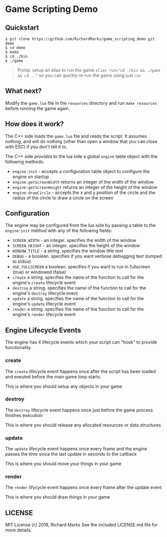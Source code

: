 # Game Scripting Demo

## Quickstart

```
$ git clone https://github.com/RichardMarks/game_scripting_demo.git demo
$ cd demo
$ make
$ cd ./bin
$ ./game
```

> Protip: setup an alias to run the game `alias run="cd ./bin && ./game && cd .."` so you can quickly re-run the game using just `run`

## What next?
Modify the `game.lua` file in the `resources` directory and run `make resources` before running the game again.

## How does it work?
The C++ side loads the `game.lua` file and reads the script.
It assumes nothing, and will do nothing (other than open a window that you can close with ESC) if you don't tell it to.

The C++ side _provides_ to the lua side a global `engine` table object with the following methods:

+ `engine:init` - accepts a configuration table object to configure the engine on startup
+ `engine:getScreenWidth` returns an integer of the width of the window
+ `engine:getScreenHeight` returns an integer of the height of the window
+ `engine:drawCircle` - accepts the x and y position of the circle and the radius of the circle to draw a circle on the screen

## Configuration

The engine may be configured from the lua side by passing a table to the `engine:init` method with any of the following fields:

+ `SCREEN_WIDTH` - an integer. specifies the width of the window
+ `SCREEN_HEIGHT` - an integer. specifies the height of the window
+ `WINDOW_TITLE` - a string. specifies the window title text
+ `DEBUG` - a boolean. specifies if you want verbose debugging text dumped to stdout
+ `USE_FULLSCREEN` a boolean. specifies if you want to run in fullscreen (true) or windowed (false)
+ `create` a string. specifies the name of the function to call for the engine's `create` lifecycle event
+ `destroy` a string. specifies the name of the function to call for the engine's `destroy` lifecycle event
+ `update` a string. specifies the name of the function to call for the engine's `update` lifecycle event
+ `render` a string. specifies the name of the function to call for the engine's `render` lifecycle event

## Engine Lifecycle Events

The engine has 4 lifecycle events which your script can "hook" to provide functionality.

### create
The `create` lifecycle event happens once after the script has been loaded and exeuted before the main game loop starts.

This is where you should setup any objects in your game

### destroy
The `destroy` lifecycle event happens once just before the game process finishes execution

This is where you should release any allocated resources or data structures

### update
The `update` lifecycle event happens once every frame and the engine passes the time since the last update in seconds to the callback

This is where you should move your things in your game

### render
The `render` lifycycle event happens once every frame after the update event

This is where you should draw things in your game


## LICENSE
MIT License (c) 2018, Richard Marks
See the included LICENSE.md file for more details.

